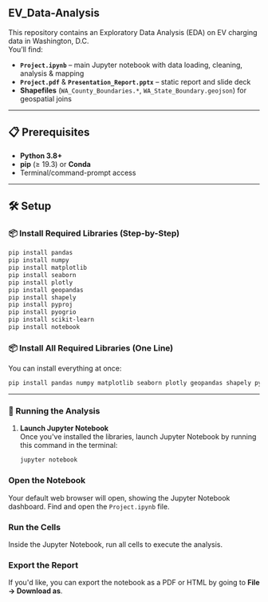 ## EV_Data-Analysis

This repository contains an Exploratory Data Analysis (EDA) on EV charging data in Washington, D.C.  
You’ll find:

- **`Project.ipynb`** – main Jupyter notebook with data loading, cleaning, analysis & mapping  
- **`Project.pdf`** & **`Presentation_Report.pptx`** – static report and slide deck  
- **Shapefiles** (`WA_County_Boundaries.*`, `WA_State_Boundary.geojson`) for geospatial joins  

---

## 📋 Prerequisites

- **Python 3.8+**  
- **pip** (≥ 19.3) or **Conda**  
- Terminal/command-prompt access  

---

## 🛠️ Setup

### 📦 Install Required Libraries (Step-by-Step)

```bash
pip install pandas
pip install numpy
pip install matplotlib
pip install seaborn
pip install plotly
pip install geopandas
pip install shapely
pip install pyproj
pip install pyogrio
pip install scikit-learn
pip install notebook
```

### 📦 Install All Required Libraries (One Line)

You can install everything at once:

```bash
pip install pandas numpy matplotlib seaborn plotly geopandas shapely pyproj pyogrio scikit-learn notebook
```
---

### 🚀 Running the Analysis

1. **Launch Jupyter Notebook**  
   Once you've installed the libraries, launch Jupyter Notebook by running this command in the terminal:

   ```bash
   jupyter notebook
   ```

### Open the Notebook
Your default web browser will open, showing the Jupyter Notebook dashboard. Find and open the `Project.ipynb` file.

### Run the Cells
Inside the Jupyter Notebook, run all cells to execute the analysis.

### Export the Report
If you'd like, you can export the notebook as a PDF or HTML by going to **File → Download as**.


